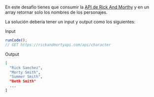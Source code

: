 En este desafío tienes que consumir la <a href="https://rickandmortyapi.com/" target="_blank">API de Rick And Morthy</a>  y en un array retornar solo los nombres de los personajes.

La solución debería tener un input y output como los siguientes:

Input

```js
runCode();
// GET https://rickandmortyapi.com/api/character
```

Output

```sh
[
  "Rick Sanchez",
  "Morty Smith",
  "Summer Smith",
  "Beth Smith"
  ...
]
```
